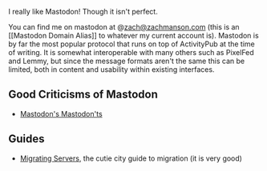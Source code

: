I really like Mastodon!  Though it isn't perfect.

You can find me on mastodon at @zach@zachmanson.com (this is an [[Mastodon Domain Alias]] to whatever my current account is).  Mastodon is by far the most popular protocol that runs on top of ActivityPub at the time of writing.  It is somewhat interoperable with many others such as PixelFed and Lemmy, but since the message formats aren't the same this can be limited, both in content and usability within existing interfaces.

## Good Criticisms of Mastodon

- [Mastodon's Mastodon'ts](https://www.jwz.org/blog/2023/08/mastodons-mastodonts/)

## Guides

- [Migrating Servers](https://guide.cutie.city/the-fediverse/migrating-servers/), the cutie city guide to migration (it is very good)